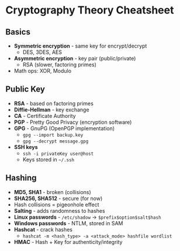 # Cryptography Theory Cheatsheet

## Basics
- **Symmetric encryption** - same key for encrypt/decrypt
  - DES, 3DES, AES
- **Asymmetric encryption** - key pair (public/private)
  - RSA (slower, factoring primes)
- Math ops: XOR, Modulo

## Public Key
- **RSA** - based on factoring primes
- **Diffie-Hellman** - key exchange
- **CA** - Certificate Authority
- **PGP** - Pretty Good Privacy (encryption software)
- **GPG** - GnuPG (OpenPGP implementation)
  - `gpg --import backup.key`
  - `gpg --decrypt message.gpg`
- **SSH keys**
  - `ssh -i privateKey user@host`
  - Keys stored in `~/.ssh`

## Hashing
- **MD5, SHA1** - broken (collisions)
- **SHA256, SHA512** - secure (for now)
- Hash collisions = pigeonhole effect
- **Salting** - adds randomness to hashes
- **Linux passwords** - `/etc/shadow` → `$prefix$option$salt$hash`
- **Windows passwords** - NTLM, stored in SAM
- **Hashcat** - crack hashes
  - `hashcat -m <hash_type> -a <attack_mode> hashfile wordlist`
- **HMAC** - Hash + Key for authenticity/integrity
